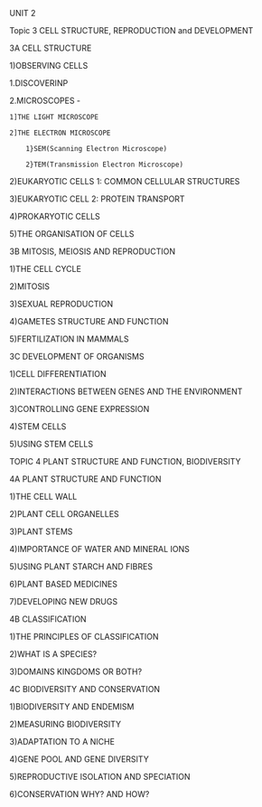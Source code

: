 UNIT 2

Topic 3 CELL STRUCTURE, REPRODUCTION and DEVELOPMENT

3A CELL STRUCTURE

1)OBSERVING CELLS

1.DISCOVERINP

2.MICROSCOPES -

	1]THE LIGHT MICROSCOPE

	2]THE ELECTRON MICROSCOPE

	 	1}SEM(Scanning Electron Microscope)

	 	2}TEM(Transmission Electron Microscope)

2)EUKARYOTIC CELLS 1: COMMON CELLULAR STRUCTURES

3)EUKARYOTIC CELL 2: PROTEIN TRANSPORT

4)PROKARYOTIC CELLS

5)THE ORGANISATION OF CELLS

3B MITOSIS, MEIOSIS AND REPRODUCTION

1)THE CELL CYCLE

2)MITOSIS

3)SEXUAL REPRODUCTION

4)GAMETES STRUCTURE AND FUNCTION

5)FERTILIZATION IN MAMMALS

3C DEVELOPMENT OF ORGANISMS

1)CELL DIFFERENTIATION

2)INTERACTIONS BETWEEN GENES AND THE ENVIRONMENT

3)CONTROLLING GENE EXPRESSION

4)STEM CELLS

5)USING STEM CELLS

TOPIC 4 PLANT STRUCTURE AND FUNCTION, BIODIVERSITY

4A PLANT STRUCTURE AND FUNCTION

1)THE CELL WALL

2)PLANT CELL ORGANELLES

3)PLANT STEMS

4)IMPORTANCE OF WATER AND MINERAL IONS

5)USING PLANT STARCH AND FIBRES

6)PLANT BASED MEDICINES

7)DEVELOPING NEW DRUGS

4B CLASSIFICATION

1)THE PRINCIPLES OF CLASSIFICATION

2)WHAT IS A SPECIES?

3)DOMAINS KINGDOMS OR BOTH?

4C BIODIVERSITY AND CONSERVATION

1)BIODIVERSITY AND ENDEMISM

2)MEASURING BIODIVERSITY

3)ADAPTATION TO A NICHE

4)GENE POOL AND GENE DIVERSITY

5)REPRODUCTIVE ISOLATION AND SPECIATION

6)CONSERVATION WHY? AND HOW?